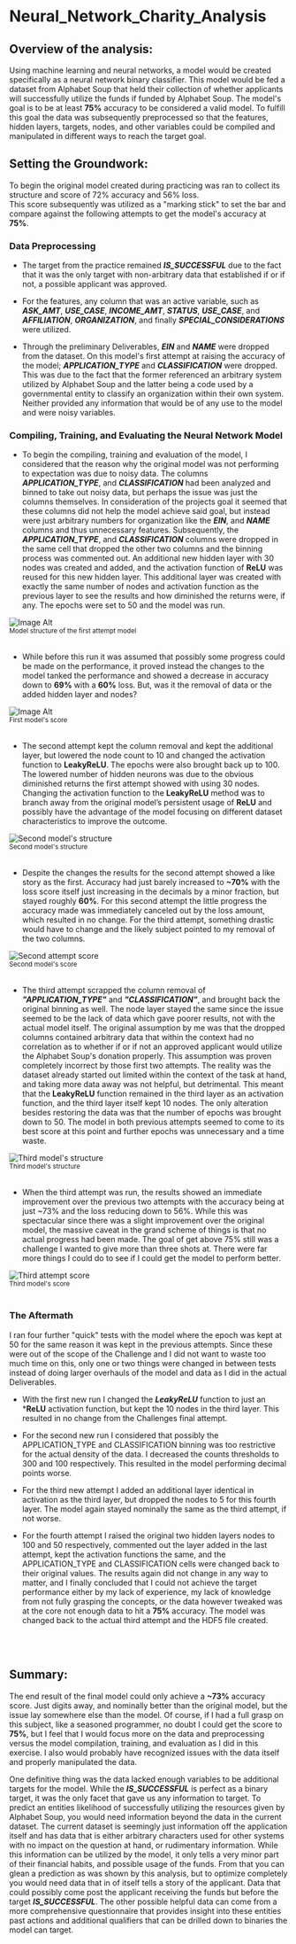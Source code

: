 # Neural_Network_Charity_Analysis


## Overview of the analysis:
Using machine learning and neural networks, a model would be created specifically as a neural network binary classifier. This model would be fed a dataset from Alphabet Soup that held their collection of whether applicants will successfully utilize the funds if funded by Alphabet Soup. The model's goal is to be at least **75%** accuracy to be considered a valid model. To fulfill this goal the data was subsequently preprocessed so that the features, hidden layers, targets, nodes, and other variables could be compiled and manipulated in different ways to reach the target goal.
<br>

## Setting the Groundwork:

To begin the original model created during practicing was ran to collect its structure and score of 72% accuracy and 56% loss. <br>
This score subsequently was utilized as a "marking stick" to set the bar and compare against the following attempts to get the model's accuracy at **75%**.


### Data Preprocessing

- The target from the practice remained ***IS_SUCCESSFUL*** due to the fact that it was the only target with non-arbitrary data that established if or if not, a possible applicant was approved.

- For the features, any column that was an active variable, such as ***ASK_AMT***, ***USE_CASE***, ***INCOME_AMT***, ***STATUS***, ***USE_CASE***, and ***AFFILIATION***, ***ORGANIZATION***, and finally ***SPECIAL_CONSIDERATIONS*** were utilized.

- Through the preliminary Deliverables, ***EIN*** and ***NAME*** were dropped from the dataset. On this model's first attempt at raising the accuracy of the model; ***APPLICATION_TYPE*** and ***CLASSIFICATION*** were dropped. This was due to the fact that the former referenced an arbitrary system utilized by Alphabet Soup and the latter being a code used by a governmental entity to classify an organization within their own system. Neither provided any information that would be of any use to the model and were noisy variables.


### Compiling, Training, and Evaluating the Neural Network Model

- To begin the compiling, training and evaluation of the model, I considered that the reason why the original model was not performing to expectation was due to noisy data. The columns ***APPLICATION_TYPE***, and ***CLASSIFICATION*** had been analyzed and binned to take out noisy data, but perhaps the issue was just the columns themselves. In consideration of the projects goal it seemed that these columns did not help the model achieve said goal, but instead were just arbitrary numbers for organization like the ***EIN***, and ***NAME*** columns and thus unnecessary features. Subsequently, the ***APPLICATION_TYPE***, and ***CLASSIFICATION*** columns were dropped in the same cell that dropped the other two columns and the binning process was commented out. An additional new hidden layer with 30 nodes was created and added, and the activation function of **ReLU** was reused for this new hidden layer. This additional layer was created with exactly the same number of nodes and activation function as the previous layer to see the results and how diminished the returns were, if any. The epochs were set to 50 and the model was run.

![Image Alt](Resources/images/first_attempt_nn_model_structure.png)
<br><sub>Model structure of the first attempt model</sub>
<br><br>

* While before this run it was assumed that possibly some progress could be made on the performance, it proved instead the changes to the model tanked the performance and showed a decrease in accuracy down to **69%** with a **60%** loss. But, was it the removal of data or the added hidden layer and nodes?

![Image Alt](Resources/images/first_attempt_nn_model_score.png)
<br><sub>First model's score</sub>
<br><br>


- The second attempt kept the column removal and kept the additional layer, but lowered the node count to 10 and changed the activation function to **LeakyReLU**. The epochs were also brought back up to 100. The lowered number of hidden neurons was due to the obvious diminished returns the first attempt showed with using 30 nodes. Changing the activation function to the **LeakyReLU** method was to branch away from the original model’s persistent usage of **ReLU** and possibly have the advantage of the model focusing on different dataset characteristics to improve the outcome.

![Second model's structure](Resources/images/second_attempt_nn_model_structure.png)
<br><sub>Second model's structure</sub>
<br><br>

* Despite the changes the results for the second attempt showed a like story as the first. Accuracy had just barely increased to **~70%** with the loss score itself just increasing in the decimals by a minor fraction, but stayed roughly **60%**. For this second attempt the little progress the accuracy made was immediately canceled out by the loss amount, which resulted in no change. For the third attempt, something drastic would have to change and the likely subject pointed to my removal of the two columns.

![Second attempt score](Resources/images/second_attempt_nn_model_score.png)
<br><sub>Second model's score</sub>
<br><br>


- The third attempt scrapped the column removal of ***"APPLICATION_TYPE"*** and ***"CLASSIFICATION"***, and brought back the original binning as well. The node layer stayed the same since the issue seemed to be the lack of data which gave poorer results, not with the actual model itself. The original assumption by me was that the dropped columns contained arbitrary data that within the context had no correlation as to whether if or if not an approved applicant would utilize the Alphabet Soup's donation properly. This assumption was proven completely incorrect by those first two attempts. The reality was the dataset already started out limited within the context of the task at hand, and taking more data away was not helpful, but detrimental.
This meant that the **LeakyReLU** function remained in the third layer as an activation function, and the third layer itself kept 10 nodes. The only alteration besides restoring the data was that the number of epochs was brought down to 50. The model in both previous attempts seemed to come to its best score at this point and further epochs was unnecessary and a time waste.

![Third model's structure](Resources/images/third_attempt_nn_model_structure.png)
<br><sub>Third model's structure</sub>
<br><br>

* When the third attempt was run, the results showed an immediate improvement over the previous two attempts with the accuracy being at just ~73% and the loss reducing down to 56%. While this was spectacular since there was a slight improvement over the original model, the massive caveat in the grand scheme of things is that no actual progress had been made. The goal of get above 75% still was a challenge I wanted to give more than three shots at. There were far more things I could do to see if I could get the model to perform better.

![Third attempt score](Resources/images/third_attempt_nn_model_score.png)
<br><sub>Third model's score</sub>
<br><br>


### The Aftermath

I ran four further "quick" tests with the model where the epoch was kept at 50 for the same reason it was kept in the previous attempts. Since these were out of the scope of the Challenge and I did not want to waste too much time on this, only one or two things were changed in between tests instead of doing larger overhauls of the model and data as I did in the actual Deliverables.

- With the first new run I changed the ***LeakyReLU*** function to just an ***ReLU** activation function, but kept the 10 nodes in the third layer. This resulted in no change from the Challenges final attempt.

- For the second new run I considered that possibly the APPLICATION_TYPE and CLASSIFICATION binning was too restrictive for the actual density of the data. I decreased the counts thresholds to 300 and 100 respectively.
This resulted in the model performing decimal points worse.

- For the third new attempt I added an additional layer identical in activation as the third layer, but dropped the nodes to 5 for this fourth layer.
The model again stayed nominally the same as the third attempt, if not worse.

- For the fourth attempt I raised the original two hidden layers nodes to 100 and 50 respectively, commented out the layer added in the last attempt, kept the activation functions the same, and the APPLICATION_TYPE and CLASSIFICATION cells were changed back to their original values.
The results again did not change in any way to matter, and I finally concluded that I could not achieve the target performance either by my lack of experience, my lack of knowledge from not fully grasping the concepts, or the data however tweaked was at the core not enough data to hit a **75%** accuracy. The model was changed back to the actual third attempt and the HDF5 file created.

<br>
<br>

## Summary:

The end result of the final model could only achieve a **~73%** accuracy score. Just digits away, and nominally better than the original model, but the issue lay somewhere else than the model. Of course, if I had a full grasp on this subject, like a seasoned programmer, no doubt I could get the score to **75%**, but I feel that I would focus more on the data and preprocessing versus the model compilation, training, and evaluation as I did in this exercise. I also would probably have recognized issues with the data itself and properly manipulated the data.

One definitive thing was the data lacked enough variables to be additional targets for the model. While the ***IS_SUCCESSFUL*** is perfect as a binary target, it was the only facet that gave us any information to target. To predict an entities likelihood of successfully utilizing the resources given by Alphabet Soup, you would need information beyond the data in the current dataset. The current dataset is seemingly just information off the application itself and has data that is either arbitrary characters used for other systems with no impact on the question at hand, or rudimentary information. While this information can be utilized by the model, it only tells a very minor part of their financial habits, and possible usage of the funds. From that you can glean a prediction as was shown by this analysis, but to optimize completely you would need data that in of itself tells a story of the applicant. Data that could possibly come post the applicant receiving the funds but before the target ***IS_SUCCESSFUL***. The other possible helpful data can come from a more comprehensive questionnaire that provides insight into these entities past actions and additional qualifiers that can be drilled down to binaries the model can target.
